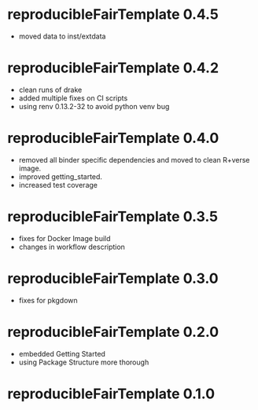 # reproducibleFairTemplate 0.4.5
- moved data to inst/extdata

# reproducibleFairTemplate 0.4.2
- clean runs of drake
- added multiple fixes on CI scripts
- using renv 0.13.2-32 to avoid python venv bug

# reproducibleFairTemplate 0.4.0

- removed all binder specific dependencies and moved to clean R+verse image.
- improved getting_started.
- increased test coverage


# reproducibleFairTemplate 0.3.5

- fixes for Docker Image build 
- changes in workflow description

# reproducibleFairTemplate 0.3.0

- fixes for pkgdown

# reproducibleFairTemplate 0.2.0

- embedded Getting Started
- using Package Structure more thorough

# reproducibleFairTemplate 0.1.0
